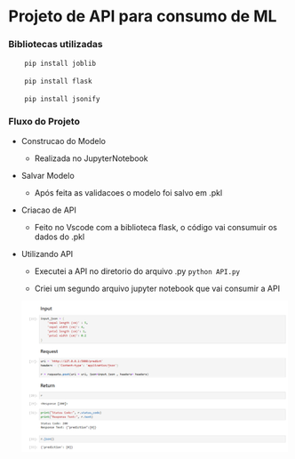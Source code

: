# Projeto de API para consumo de ML


### Bibliotecas utilizadas

```
    pip install joblib

    pip install flask

    pip install jsonify
```
 
### Fluxo do Projeto

- Construcao do Modelo 
    - Realizada no JupyterNotebook

- Salvar Modelo
    - Após feita as validacoes o modelo foi salvo em .pkl

- Criacao de API
    - Feito no Vscode com a biblioteca flask, o código vai consumuir os dados do .pkl

- Utilizando API
    - Executei a API no diretorio do arquivo .py `python API.py`
    

    - Criei um segundo arquivo jupyter notebook que vai consumir a API

    ![alt text](images/api_resultado.png)